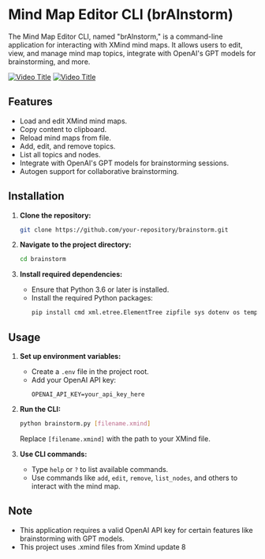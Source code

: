 

# Mind Map Editor CLI (brAInstorm)

The Mind Map Editor CLI, named "brAInstorm," is a command-line application for interacting with XMind mind maps. It allows users to edit, view, and manage mind map topics, integrate with OpenAI's GPT models for brainstorming, and more.


[![Video Title](https://img.youtube.com/vi/wp6bOKYFHZo/0.jpg)](https://www.youtube.com/watch?v=wp6bOKYFHZo)
[![Video Title](https://img.youtube.com/vi/V7i2284UoEk/0.jpg)](https://www.youtube.com/watch?v=V7i2284UoEk)

## Features
- Load and edit XMind mind maps.
- Copy content to clipboard.
- Reload mind maps from file.
- Add, edit, and remove topics.
- List all topics and nodes.
- Integrate with OpenAI's GPT models for brainstorming sessions.
- Autogen support for collaborative brainstorming.

## Installation

1. **Clone the repository:**
   ```bash
   git clone https://github.com/your-repository/brainstorm.git
   ```

2. **Navigate to the project directory:**
   ```bash
   cd brainstorm
   ```

3. **Install required dependencies:**
   - Ensure that Python 3.6 or later is installed.
   - Install the required Python packages:
     ```bash
     pip install cmd xml.etree.ElementTree zipfile sys dotenv os tempfile shutil time copy re pyperclip autogen openai
     ```

## Usage

1. **Set up environment variables:**
   - Create a `.env` file in the project root.
   - Add your OpenAI API key:
     ```env
     OPENAI_API_KEY=your_api_key_here
     ```

2. **Run the CLI:**
   ```bash
   python brainstorm.py [filename.xmind]
   ```
   Replace `[filename.xmind]` with the path to your XMind file.

3. **Use CLI commands:**
   - Type `help` or `?` to list available commands.
   - Use commands like `add`, `edit`, `remove`, `list_nodes`, and others to interact with the mind map.

## Note
- This application requires a valid OpenAI API key for certain features like brainstorming with GPT models.
- This project uses .xmind files from Xmind update 8

